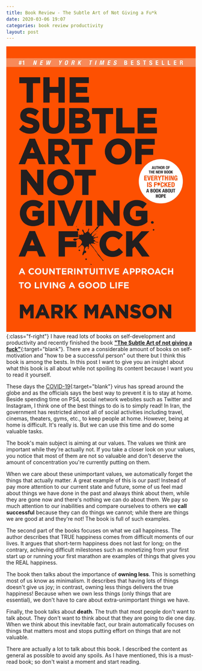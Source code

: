 ```yaml
---
title: Book Review - The Subtle Art of Not Giving a Fu*k
date: 2020-03-06 19:07
categories: book review productivity
layout: post
---
```


![The subtle art of not giving a f*ck](/assets/images/subtle_art_of_not_giving_a_f.jpg){:class="f-right"}
I have read lots of books on self-development and productivity and recently finished the book [**"The Subtle Art of not giving a fuck"**](https://www.amazon.com/Subtle-Art-Not-Giving-Counterintuitive/dp/0062641549){:target="blank"}. There are a considerable amount of books on self-motivation and "how to be a successful person" out there but I think this book is among the bests. In this post I want to give you an insight about what this book is all about while not spoiling its content because I want you to read it yourself.

These days the [COVID-19](https://en.wikipedia.org/wiki/Coronavirus_disease_2019){:target="blank"} virus has spread around the globe and as the officials says the best way to prevent it is to stay at home. Beside spending time on PS4, social network websites such as Twitter and Instagram, I think one of the best things to do is to simply read! In Iran, the government has restricted almost all of social activities including travel, cinemas, theaters, gyms, etc., to keep people at home. However, being at home is difficult. It's really is. But we can use this time and do some valuable tasks.

The book's main subject is aiming at our values. The values we think are important while they're actually not. If you take a closer look on your values, you notice that most of them are not so valuable and don't deserve the amount of concentration you're currently putting on them.

When we care about these unimportant values, we automatically forget the things that actually matter. A great example of this is our past! Instead of pay more attention to our current state and future, some of us feel mad about things we have done in the past and always think about them, while they are gone now and there's nothing we can do about them. We pay so much attention to our inabilities and compare ourselves to others we **call successful** because they can do things we cannot; while there are things we are good at and they're not! The book is full of such examples.

The second part of the books focuses on what we call happiness. The author describes that TRUE happiness comes from difficult moments of our lives. It argues that short-term happiness does not last for long; on the contrary, achieving difficult milestones such as monetizing from your first start up or running your first marathon are examples of things that gives you the REAL happiness.

The book then talks about the importance of **owning less**. This is something most of us know as minimalism. It describes that having lots of things doesn't give us joy; in contrast, owning less things delivers the true happiness! Because when we own less things (only things that are essential), we don't have to care about extra-unimportant things we have.

Finally, the book talks about **death**. The truth that most people don't want to talk about. They don't want to think about that they are going to die one day. When we think about this inevitable fact, our brain automatically focuses on things that matters most and stops putting effort on things that are not valuable.

There are actually a lot to talk about this book. I described the content as general as possible to avoid any spoils. As I have mentioned, this is a must-read book; so don't waist a moment and start reading.
